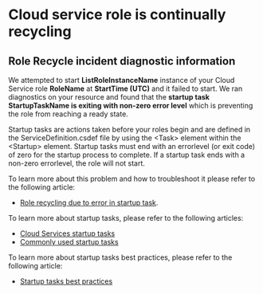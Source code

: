 <properties
	pageTitle="CloudServices RCA"
	description="Role Recycle due to bad Startup task"
	infoBubbleText="Found recent Role not in ready state. See details on the right."
	service="microsoft.classiccompute"
	resource="domainnames"
	authors="chiragpa"
	displayOrder=""
	articleId="RoleRecycle_BadStartupTask"
    diagnosticScenario="CloudServiceRoleRecycle"
	selfHelpType="rca"
	supportTopicIds="32422590"
	resourceTags=""
	productPesIds="13185"
	cloudEnvironments="public, Fairfax"
	ownershipId="Compute_CloudServices"
/>
# Cloud service role is continually recycling
<!--issueDescription-->

## **Role Recycle incident diagnostic information** ##

We attempted to start **<!--$ListRoleInstanceName-->ListRoleInstanceName<!--/$ListRoleInstanceName-->** instance of your Cloud Service role **<!--$RoleName-->RoleName<!--/$RoleName-->** at **<!--$StartTime-->StartTime<!--/$StartTime--> (UTC)**  and it failed to start.
We ran diagnostics on your resource and found that the **startup task <!--$StartupTaskName-->StartupTaskName<!--/$StartupTaskName--> is exiting with non-zero error level** which is preventing the role from reaching a ready state.

<!--/issueDescription-->
Startup tasks are actions taken before your roles begin and are defined in the ServiceDefinition.csdef file by using the \<Task\> element within the \<Startup\> element. Startup tasks must end with an errorlevel (or exit code) of zero for the startup process to complete. If a startup task ends with a non-zero errorlevel, the role will not start.<br>

To learn more about this problem and how to troubleshoot it please refer to the following article:<br>
* [Role recycling due to error in startup task](https://blogs.msdn.microsoft.com/kwill/2013/08/26/troubleshooting-scenario-2-role-recycling-after-running-fine-for-2-weeks/).<br>


To learn more about startup tasks, please refer to the following articles:<br>
* [Cloud Services startup tasks](https://docs.microsoft.com/azure/cloud-services/cloud-services-startup-tasks)<br>
* [Commonly used startup tasks](https://docs.microsoft.com/azure/cloud-services/cloud-services-startup-tasks-common)

To learn more about startup tasks best practices, please refer to the following article:<br>
* [Startup tasks best practices](https://docs.microsoft.com/azure/cloud-services/cloud-services-startup-tasks-common#task-best-practices)<br>
